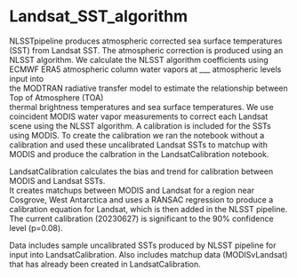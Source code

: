 # Landsat_SST_algorithm

NLSSTpipeline produces atmospheric corrected sea surface temperatures (SST) from Landsat SST. The
atmospheric correction is produced using an NLSST algorithm. We calculate the NLSST algorithm 
coefficients using ECMWF ERA5 atmospheric column water vapors at ___ atmospheric levels input into  
the MODTRAN radiative transfer model to estimate the relationship between Top of Atmosphere (TOA)   
thermal brightness temperatures and sea surface temperatures. We use coincident MODIS water vapor
measurements to correct each Landsat scene using the NLSST algorithm. A calibration is included 
for the SSTs using MODIS. To create the calibration we ran the notebook without a calibration
and used these uncalibrated Landsat SSTs to matchup with MODIS and produce the calbration in the
LandsatCalibration notebook. 

LandsatCalibration calculates the bias and trend for calibration between MODIS and Landsat SSTs.  
It creates matchups between MODIS and Landsat for a region near Cosgrove, West Antarctica and uses 
a RANSAC regression to produce a calibration equation for Landsat, which is then added in the
NLSST pipeline. The current calibration (20230627) is significant to the 90% confidence level (p=0.08). 

Data includes sample uncalibrated SSTs produced by NLSST pipeline for input into LandsatCalibration. 
Also includes matchup data (MODISvLandsat) that has already been created in LandsatCalibration.
